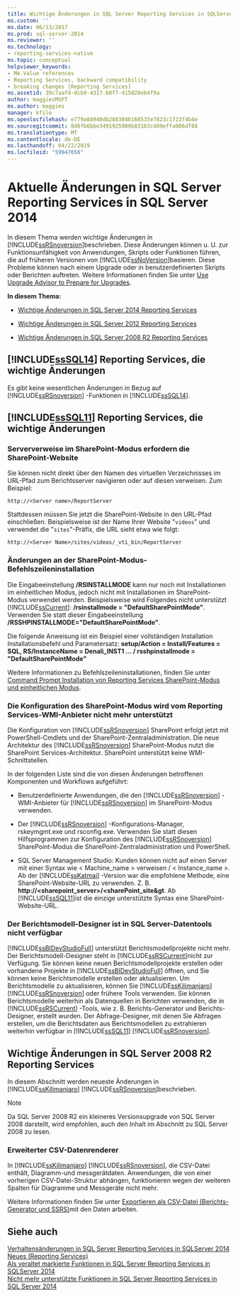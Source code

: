 ```yaml
---
title: Wichtige Änderungen in SQL Server Reporting Services in SQLServer 2014 | Microsoft-Dokumentation
ms.custom: ''
ms.date: 06/13/2017
ms.prod: sql-server-2014
ms.reviewer: ''
ms.technology:
- reporting-services-native
ms.topic: conceptual
helpviewer_keywords:
- Me.Value references
- Reporting Services, backward compatibility
- breaking changes [Reporting Services]
ms.assetid: 39c7aafd-dcb9-4317-b8f7-d15828eb4f9a
author: maggiesMSFT
ms.author: maggies
manager: kfile
ms.openlocfilehash: e779a88940db2883846168535e7823c1723f4b4e
ms.sourcegitcommit: 8d6fb6bbe3491925909b83103c409effa006df88
ms.translationtype: MT
ms.contentlocale: de-DE
ms.lasthandoff: 04/22/2019
ms.locfileid: "59947656"
---
```

# <a name="breaking-changes-in-sql-server-reporting-services-in-sql-server-2014"></a>Aktuelle Änderungen in SQL Server Reporting Services in SQL Server 2014
  In diesem Thema werden wichtige Änderungen in [!INCLUDE[ssRSnoversion](../includes/ssrsnoversion-md.md)]beschrieben. Diese Änderungen können u. U. zur Funktionsunfähigkeit von Anwendungen, Skripts oder Funktionen führen, die auf früheren Versionen von [!INCLUDE[ssNoVersion](../includes/ssnoversion-md.md)]basieren. Diese Probleme können nach einem Upgrade oder in benutzerdefinierten Skripts oder Berichten auftreten. Weitere Informationen finden Sie unter [Use Upgrade Advisor to Prepare for Upgrades](../sql-server/install/use-upgrade-advisor-to-prepare-for-upgrades.md).  
  
 **In diesem Thema:**  
  
-   [Wichtige Änderungen in SQL Server 2014 Reporting Services](#bkmk_sql14)  
  
-   [Wichtige Änderungen in SQL Server 2012 Reporting Services](#bkmk_rc0)  
  
-   [Wichtige Änderungen in SQL Server 2008 R2 Reporting Services](#bkmk_kj)  
  
##  <a name="bkmk_sql14"></a> [!INCLUDE[ssSQL14](../includes/sssql14-md.md)] Reporting Services, die wichtige Änderungen  
 Es gibt keine wesentlichen Änderungen in Bezug auf [!INCLUDE[ssRSnoversion](../includes/ssrsnoversion-md.md)] -Funktionen in [!INCLUDE[ssSQL14](../includes/sssql14-md.md)].  
  
##  <a name="bkmk_rc0"></a> [!INCLUDE[ssSQL11](../includes/sssql11-md.md)] Reporting Services, die wichtige Änderungen  
  
### <a name="sharepoint-mode-server-references-require-the-sharepoint-site"></a>Serververweise im SharePoint-Modus erfordern die SharePoint-Website  
 Sie können nicht direkt über den Namen des virtuellen Verzeichnisses im URL-Pfad zum Berichtsserver navigieren oder auf diesen verweisen. Zum Beispiel:  
  
 `http://<Server name>/ReportServer`  
  
 Stattdessen müssen Sie jetzt die SharePoint-Website in den URL-Pfad einschließen. Beispielsweise ist der Name Ihrer Website "`videos`" und verwendet die "`sites`"-Präfix, die URL sieht etwa wie folgt:  
  
 `http://<Server Name>/sites/videos/_vti_bin/ReportServer`  
  
### <a name="changes-to-sharepoint-mode-command-line-installation"></a>Änderungen an der SharePoint-Modus-Befehlszeileninstallation  
 Die Eingabeeinstellung **/RSINSTALLMODE** kann nur noch mit Installationen im einheitlichen Modus, jedoch nicht mit Installationen im SharePoint-Modus verwendet werden. Beispielsweise wird Folgendes nicht unterstützt [!INCLUDE[ssCurrent](../includes/sscurrent-md.md)]: **/rsinstallmode = "DefaultSharePointMode"**. Verwenden Sie statt dieser Eingabeeinstellung **/RSSHPINSTALLMODE="DefaultSharePointMode"**.  
  
 Die folgende Anweisung ist ein Beispiel einer vollständigen Installation Installationsbefehl und Parametersatz: **setup/Action = Install/Features = SQL, RS/InstanceName = Denali_INST1 … / rsshpinstallmode = "DefaultSharePointMode"**  
  
 Weitere Informationen zu Befehlszeileninstallationen, finden Sie unter [Command Prompt Installation von Reporting Services SharePoint-Modus und einheitlichen Modus](install-windows/install-reporting-services-at-the-command-prompt.md).  
  
### <a name="the-reporting-services-wmi-provider-no-longer-supports-configuration-of-sharepoint-mode"></a>Die Konfiguration des SharePoint-Modus wird vom Reporting Services-WMI-Anbieter nicht mehr unterstützt  
 Die Konfiguration von [!INCLUDE[ssRSnoversion](../includes/ssrsnoversion-md.md)] SharePoint erfolgt jetzt mit PowerShell-Cmdlets und der SharePoint-Zentraladministration. Die neue Architektur des [!INCLUDE[ssRSnoversion](../includes/ssrsnoversion-md.md)] SharePoint-Modus nutzt die SharePoint Services-Architektur. SharePoint unterstützt keine WMI-Schnittstellen.  
  
 In der folgenden Liste sind die von diesen Änderungen betroffenen Komponenten und Workflows aufgeführt:  
  
-   Benutzerdefinierte Anwendungen, die den [!INCLUDE[ssRSnoversion](../includes/ssrsnoversion-md.md)] -WMI-Anbieter für [!INCLUDE[ssRSnoversion](../includes/ssrsnoversion-md.md)] im SharePoint-Modus verwenden.  
  
-   Der [!INCLUDE[ssRSnoversion](../includes/ssrsnoversion-md.md)] -Konfigurations-Manager, rskeymgmt.exe und rsconfig.exe. Verwenden Sie statt diesen Hilfsprogrammen zur Konfiguration des [!INCLUDE[ssRSnoversion](../includes/ssrsnoversion-md.md)] SharePoint-Modus die SharePoint-Zentraladministration und PowerShell.  
  
-   SQL Server Management Studio: Kunden können nicht auf einen Server mit einer Syntax wie < Machine_name > verweisen / < Instance_name >. Ab der [!INCLUDE[ssKatmai](../includes/sskatmai-md.md)] -Version war die empfohlene Methode, eine SharePoint-Website-URL zu verwenden. Z. B. **http://<sharepoint_server>/<sharePoint_site&gt**. Ab [!INCLUDE[ssSQL11](../includes/sssql11-md.md)]ist die einzige unterstützte Syntax eine SharePoint-Website-URL.  
  
### <a name="report-model-designer-is-not-available-in-sql-server-data-tools"></a>Der Berichtsmodell-Designer ist in SQL Server-Datentools nicht verfügbar  
 [!INCLUDE[ssBIDevStudioFull](../includes/ssbidevstudiofull-md.md)] unterstützt Berichtsmodellprojekte nicht mehr. Der Berichtsmodell-Designer steht in [!INCLUDE[ssRSCurrent](../includes/ssrscurrent-md.md)]nicht zur Verfügung. Sie können keine neuen Berichtsmodellprojekte erstellen oder vorhandene Projekte in [!INCLUDE[ssBIDevStudioFull](../includes/ssbidevstudiofull-md.md)] öffnen, und Sie können keine Berichtsmodelle erstellen oder aktualisieren. Um Berichtsmodelle zu aktualisieren, können Sie [!INCLUDE[ssKilimanjaro](../includes/sskilimanjaro-md.md)][!INCLUDE[ssRSnoversion](../includes/ssrsnoversion-md.md)] oder frühere Tools verwenden. Sie können Berichtsmodelle weiterhin als Datenquellen in Berichten verwenden, die in [!INCLUDE[ssRSCurrent](../includes/ssrscurrent-md.md)] -Tools, wie z. B. Berichts-Generator und Berichts-Designer, erstellt wurden. Der Abfrage-Designer, mit denen Sie Abfragen erstellen, um die Berichtsdaten aus Berichtsmodellen zu extrahieren weiterhin verfügbar in [!INCLUDE[ssSQL11](../includes/sssql11-md.md)] [!INCLUDE[ssRSnoversion](../includes/ssrsnoversion-md.md)].  
  
##  <a name="bkmk_kj"></a> Wichtige Änderungen in SQL Server 2008 R2 Reporting Services  
 In diesem Abschnitt werden neueste Änderungen in [!INCLUDE[ssKilimanjaro](../includes/sskilimanjaro-md.md)] [!INCLUDE[ssRSnoversion](../includes/ssrsnoversion-md.md)]beschrieben.  
  
> [!NOTE]  
>  Da SQL Server 2008 R2 ein kleineres Versionsupgrade von SQL Server 2008 darstellt, wird empfohlen, auch den Inhalt im Abschnitt zu SQL Server 2008 zu lesen.  
  
### <a name="expanded-csv-data-renderer"></a>Erweiterter CSV-Datenrenderer  
 In [!INCLUDE[ssKilimanjaro](../includes/sskilimanjaro-md.md)] [!INCLUDE[ssRSnoversion](../includes/ssrsnoversion-md.md)], die CSV-Datei enthält, Diagramm-und messgerätdaten. Anwendungen, die von einer vorherigen CSV-Datei-Struktur abhängen, funktionieren wegen der weiteren Spalten für Diagramme und Messgeräte nicht mehr.  
  
 Weitere Informationen finden Sie unter [Exportieren als CSV-Datei &#40;Berichts-Generator und SSRS&#41;](report-builder/exporting-to-a-csv-file-report-builder-and-ssrs.md)mit den Daten arbeiten.  
  
## <a name="see-also"></a>Siehe auch  
 [Verhaltensänderungen in SQL Server Reporting Services in SQLServer 2014](behavior-changes-to-sql-server-reporting-services-in-sql-server-2016.md)   
 [Neues &#40;Reporting Services&#41;](what-s-new-reporting-services.md)   
 [Als veraltet markierte Funktionen in SQL Server Reporting Services in SQLServer 2014](deprecated-features-in-sql-server-reporting-services-ssrs.md)   
 [Nicht mehr unterstützte Funktionen in SQL Server Reporting Services in SQL Server 2014](discontinued-functionality-to-sql-server-reporting-services-in-sql-server.md)  
  
  
